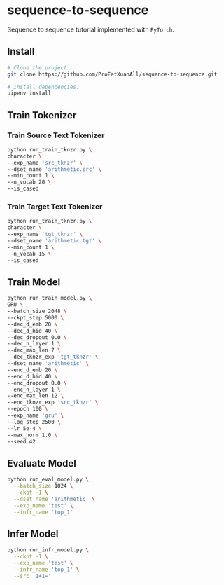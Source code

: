# sequence-to-sequence

Sequence to sequence tutorial implemented with `PyTorch`.

## Install

```sh
# Clone the project.
git clone https://github.com/ProFatXuanAll/sequence-to-sequence.git

# Install dependencies.
pipenv install
```

## Train Tokenizer

### Train Source Text Tokenizer

```sh
python run_train_tknzr.py \
character \
--exp_name 'src_tknzr' \
--dset_name 'arithmetic.src' \
--min_count 1 \
--n_vocab 20 \
--is_cased
```

### Train Target Text Tokenizer

```sh
python run_train_tknzr.py \
character \
--exp_name 'tgt_tknzr' \
--dset_name 'arithmetic.tgt' \
--min_count 1 \
--n_vocab 15 \
--is_cased
```

## Train Model

```sh
python run_train_model.py \
GRU \
--batch_size 2048 \
--ckpt_step 5000 \
--dec_d_emb 20 \
--dec_d_hid 40 \
--dec_dropout 0.0 \
--dec_n_layer 1 \
--dec_max_len 7 \
--dec_tknzr_exp 'tgt_tknzr' \
--dset_name 'arithmetic' \
--enc_d_emb 20 \
--enc_d_hid 40 \
--enc_dropout 0.0 \
--enc_n_layer 1 \
--enc_max_len 12 \
--enc_tknzr_exp 'src_tknzr' \
--epoch 100 \
--exp_name 'gru' \
--log_step 2500 \
--lr 5e-4 \
--max_norm 1.0 \
--seed 42
```

## Evaluate Model

```sh
python run_eval_model.py \
  --batch_size 1024 \
  --ckpt -1 \
  --dset_name 'arithmetic' \
  --exp_name 'test' \
  --infr_name 'top_1'
```

## Infer Model

```sh
python run_infr_model.py \
  --ckpt -1 \
  --exp_name 'test' \
  --infr_name 'top_1' \
  --src '1+1='
```
